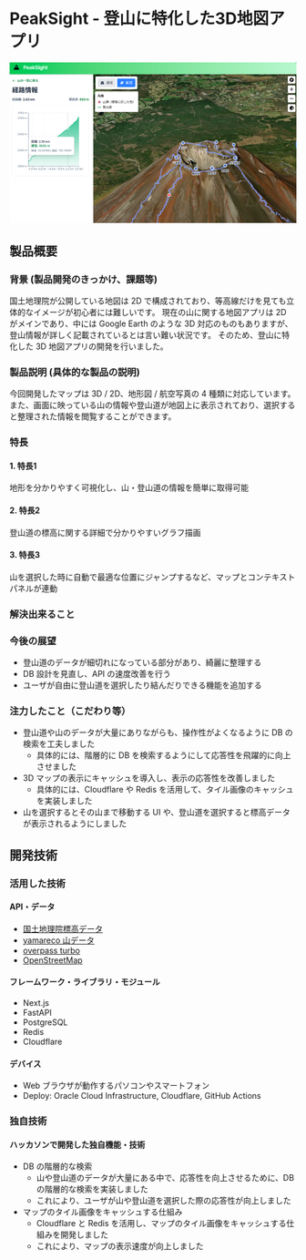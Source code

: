 # PeakSight - 登山に特化した3D地図アプリ

[![PeakSight](https://raw.githubusercontent.com/jphacks/tk_a_2515/refs/heads/main/assets/thumbnail.png)](https://ktak.dev/terview)

## 製品概要
### 背景 (製品開発のきっかけ、課題等)
国土地理院が公開している地図は 2D で構成されており、等高線だけを見ても立体的なイメージが初心者には難しいです。
現在の山に関する地図アプリは 2D がメインであり、中には Google Earth のような 3D 対応のものもありますが、登山情報が詳しく記載されているとは言い難い状況です。
そのため、登山に特化した 3D 地図アプリの開発を行いました。

### 製品説明 (具体的な製品の説明)
今回開発したマップは 3D / 2D、地形図 / 航空写真の 4 種類に対応しています。
また、画面に映っている山の情報や登山道が地図上に表示されており、選択すると整理された情報を閲覧することができます。

### 特長
#### 1. 特長1
地形を分かりやすく可視化し、山・登山道の情報を簡単に取得可能

#### 2. 特長2
登山道の標高に関する詳細で分かりやすいグラフ描画

#### 3. 特長3
山を選択した時に自動で最適な位置にジャンプするなど、マップとコンテキストパネルが連動

### 解決出来ること
### 今後の展望
- 登山道のデータが細切れになっている部分があり、綺麗に整理する
- DB 設計を見直し、API の速度改善を行う
- ユーザが自由に登山道を選択したり結んだりできる機能を追加する

### 注力したこと（こだわり等）
- 登山道や山のデータが大量にありながらも、操作性がよくなるように DB の検索を工夫しました
  - 具体的には、階層的に DB を検索するようにして応答性を飛躍的に向上させました
- 3D マップの表示にキャッシュを導入し、表示の応答性を改善しました
  - 具体的には、Cloudflare や Redis を活用して、タイル画像のキャッシュを実装しました
- 山を選択するとその山まで移動する UI や、登山道を選択すると標高データが表示されるようにしました

## 開発技術
### 活用した技術
#### API・データ
- [国土地理院標高データ](https://maps.gsi.go.jp/development/demtile.html)
- [yamareco 山データ](https://www.yamareco.com/)
- [overpass turbo](https://overpass-turbo.eu/)
- [OpenStreetMap](https://www.openstreetmap.org)

#### フレームワーク・ライブラリ・モジュール
- Next.js
- FastAPI
- PostgreSQL
- Redis
- Cloudflare

#### デバイス
- Web ブラウザが動作するパソコンやスマートフォン
- Deploy: Oracle Cloud Infrastructure, Cloudflare, GitHub Actions

### 独自技術
#### ハッカソンで開発した独自機能・技術
- DB の階層的な検索
  - 山や登山道のデータが大量にある中で、応答性を向上させるために、DB の階層的な検索を実装しました
  - これにより、ユーザが山や登山道を選択した際の応答性が向上しました
- マップのタイル画像をキャッシュする仕組み
  - Cloudflare と Redis を活用し、マップのタイル画像をキャッシュする仕組みを開発しました
  - これにより、マップの表示速度が向上しました
